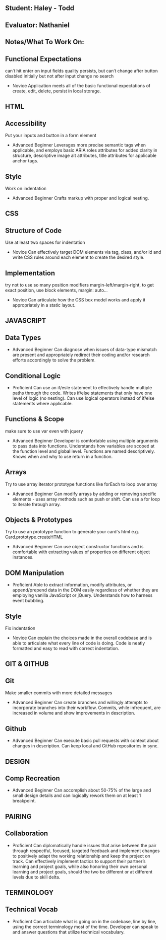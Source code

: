 ## Student: Haley - Todd
## Evaluator: Nathaniel
## Notes/What To Work On:

## Functional Expectations
can’t hit enter on input fields 
quality persists, but can’t change after 
button disabled initially but not after input change
no search

* Novice  Application meets all of the basic functional expectations of create, edit, delete, persist in local storage.


## HTML

## Accessibility
Put your inputs and button in a form element
* Advanced Beginner Leverages more precise semantic tags when applicable, and employs basic ARIA roles attributes for added clarity in structure, descriptive image alt attributes, title attributes for applicable anchor tags.

## Style
Work on indentation
* Advanced Beginner Crafts markup with proper and logical nesting.

## CSS

## Structure of Code
Use at least two spaces for indentation
* Novice  Can effectively target DOM elements via tag, class, and/or id and write CSS rules around each element to create the desired style.

## Implementation
try not to use so many position modifiers margin-left/margin-right, to get exact position, use block elements, margin: auto…
* Novice  Can articulate how the CSS box model works and apply it appropriately in a static layout.

## JAVASCRIPT

## Data Types
* Advanced Beginner Can diagnose when issues of data-type mismatch are present and appropriately redirect their coding and/or research efforts accordingly to solve the problem.

## Conditional Logic

* Proficient  Can use an if/esle statement to effectively handle multiple paths through the code. Writes if/else statements that only have one level of logic (no nesting). Can use logical operators instead of if/else statements where applicable.

## Functions & Scope
make sure to use var even with jquery

* Advanced Beginner Developer is comfortable using multiple arguments to pass data into functions. Understands how variables are scoped at the function level and global level. Functions are named descriptively. Knows when and why to use return in a function.

## Arrays
Try to use array iterator prototype functions like forEach to loop over array
* Advanced Beginner Can modify arrays by adding or removing specific elements - uses array methods such as push or shift. Can use a for loop to iterate through array.

## Objects & Prototypes
Try to use an prototype function to generate your card's html
e.g. Card.prototype.createHTML
* Advanced Beginner Can use object constructor functions and is comfortable with extracting values of properties on different object instances.

## DOM Manipulation

* Proficient  Able to extract information, modify attributes, or append/prepend data in the DOM easily regardless of whether they are employing vanilla JavaScript or jQuery. Understands how to harness event bubbling.

## Style
Fix indentation
* Novice  Can explain the choices made in the overall codebase and is able to articulate what every line of code is doing. Code is neatly formatted and easy to read with correct indentation.

## GIT & GITHUB

## Git
Make smaller commits with more detailed messages
* Advanced Beginner Can create branches and willingly attempts to incorporate branches into their workflow. Commits, while infrequent, are increased in volume and show improvements in description.

## Github

* Advanced Beginner Can execute basic pull requests with context about changes in description. Can keep local and GitHub repositories in sync.

## DESIGN

## Comp Recreation

* Advanced Beginner Can accomplish about 50-75% of the large and small design details and can logically rework them on at least 1 breakpoint.


## PAIRING

## Collaboration

* Proficient  Can diplomatically handle issues that arise between the pair through respectful, focused, targeted feedback and implement changes to positively adapt the working relationship and keep the project on track. Can effectively implement tactics to support their partner’s learning and project goals, while also honoring their own personal learning and project goals, should the two be different or at different levels due to skill delta.

## TERMINOLOGY

## Technical Vocab

* Proficient Can articulate what is going on in the codebase, line by line, using the correct terminology most of the time. Developer can speak to and answer questions that utilize technical vocabulary.

